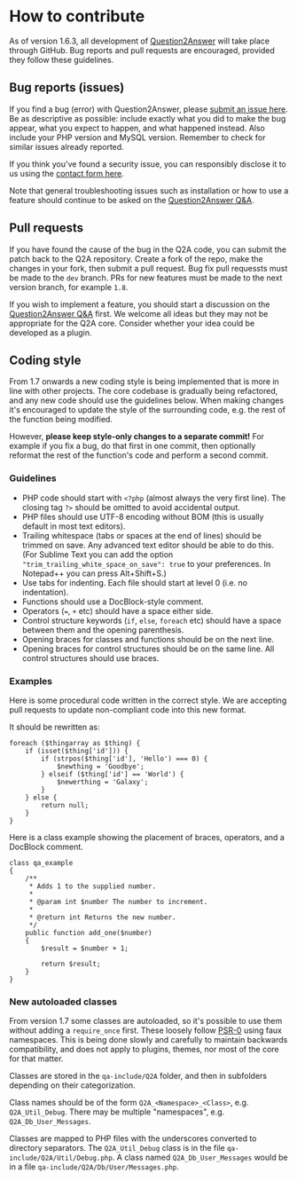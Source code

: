 # How to contribute

As of version 1.6.3, all development of [Question2Answer][Home] will take place through GitHub. Bug reports and pull requests are encouraged, provided they follow these guidelines.


## Bug reports (issues)

If you find a bug (error) with Question2Answer, please [submit an issue here][Issues]. Be as descriptive as possible: include exactly what you did to make the bug appear, what you expect to happen, and what happened instead. Also include your PHP version and MySQL version. Remember to check for similar issues already reported.

If you think you've found a security issue, you can responsibly disclose it to us using the [contact form here](http://www.question2answer.org/feedback.php).

Note that general troubleshooting issues such as installation or how to use a feature should continue to be asked on the [Question2Answer Q&A][QA].


## Pull requests

If you have found the cause of the bug in the Q2A code, you can submit the patch back to the Q2A repository. Create a fork of the repo, make the changes in your fork, then submit a pull request. Bug fix pull requessts must be made to the `dev` branch. PRs for new features must be made to the next version branch, for example `1.8`.

If you wish to implement a feature, you should start a discussion on the [Question2Answer Q&A][QA] first. We welcome all ideas but they may not be appropriate for the Q2A core. Consider whether your idea could be developed as a plugin.


## Coding style

From 1.7 onwards a new coding style is being implemented that is more in line with other projects. The core codebase is gradually being refactored, and any new code should use the guidelines below. When making changes it's encouraged to update the style of the surrounding code, e.g. the rest of the function being modified.

However, **please keep style-only changes to a separate commit!** For example if you fix a bug, do that first in one commit, then optionally reformat the rest of the function's code and perform a second commit.

### Guidelines

- PHP code should start with `<?php` (almost always the very first line). The closing tag `?>` should be omitted to avoid accidental output.
- PHP files should use UTF-8 encoding without BOM (this is usually default in most text editors).
- Trailing whitespace (tabs or spaces at the end of lines) should be trimmed on save. Any advanced text editor should be able to do this. (For Sublime Text you can add the option `"trim_trailing_white_space_on_save": true` to your preferences. In Notepad++ you can press Alt+Shift+S.)
- Use tabs for indenting. Each file should start at level 0 (i.e. no indentation).
- Functions should use a DocBlock-style comment.
- Operators (`=`, `+` etc) should have a space either side.
- Control structure keywords (`if`, `else`, `foreach` etc) should have a space between them and the opening parenthesis.
- Opening braces for classes and functions should be on the next line.
- Opening braces for control structures should be on the same line. All control structures should use braces.

### Examples

Here is some procedural code written in the correct style. We are accepting pull requests to update non-compliant code into this new format.

It should be rewritten as:

	foreach ($thingarray as $thing) {
		if (isset($thing['id'])) {
			if (strpos($thing['id'], 'Hello') === 0) {
				$newthing = 'Goodbye';
			} elseif ($thing['id'] == 'World') {
				$newerthing = 'Galaxy';
			}
		} else {
			return null;
		}
	}

Here is a class example showing the placement of braces, operators, and a DocBlock comment.

	class qa_example
	{
		/**
		 * Adds 1 to the supplied number.
		 *
		 * @param int $number The number to increment.
		 *
		 * @return int Returns the new number.
		 */
		public function add_one($number)
		{
			$result = $number + 1;

			return $result;
		}
	}

### New autoloaded classes

From version 1.7 some classes are autoloaded, so it's possible to use them without adding a `require_once` first. These loosely follow [PSR-0][PSR0] using faux namespaces. This is being done slowly and carefully to maintain backwards compatibility, and does not apply to plugins, themes, nor most of the core for that matter.

Classes are stored in the `qa-include/Q2A` folder, and then in subfolders depending on their categorization.

Class names should be of the form `Q2A_<Namespace>_<Class>`, e.g. `Q2A_Util_Debug`. There may be multiple "namespaces", e.g. `Q2A_Db_User_Messages`.

Classes are mapped to PHP files with the underscores converted to directory separators. The `Q2A_Util_Debug` class is in the file `qa-include/Q2A/Util/Debug.php`. A class named `Q2A_Db_User_Messages` would be in a file `qa-include/Q2A/Db/User/Messages.php`.



[Home]: http://www.question2answer.org/
[QA]: http://www.question2answer.org/qa/
[Issues]: https://github.com/q2a/question2answer/issues
[PSR0]: https://github.com/php-fig/fig-standards/blob/master/accepted/PSR-0.md
